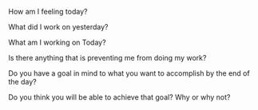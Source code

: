 How am I feeling today?

What did I work on yesterday?

What am I working on Today?

Is there anything that is preventing me from doing my work?

Do you have a goal in mind to what you want to accomplish by the end of the day?

Do you think you will be able to achieve that goal? Why or why not?